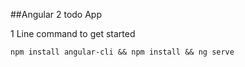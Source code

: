 ##Angular 2 todo App

1 Line command to get started

```
npm install angular-cli && npm install && ng serve
```

